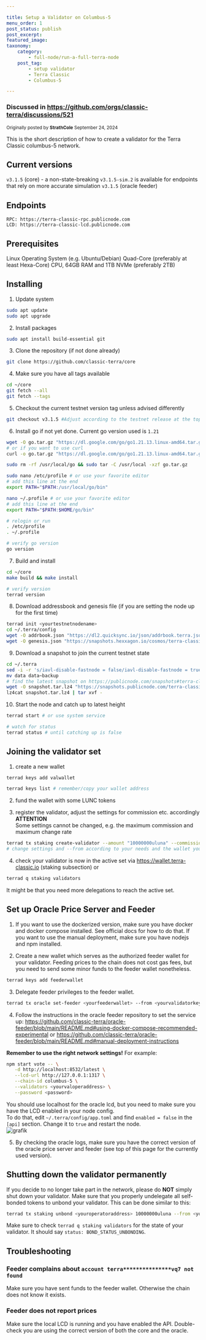 ```yaml
---

title: Setup a Validator on Columbus-5
menu_order: 1
post_status: publish
post_excerpt: 
featured_image: 
taxonomy:
    category:
        - full-node/run-a-full-terra-node
    post_tag:
        - setup validator
        - Terra Classic
        - Columbus-5

---
```



### Discussed in https://github.com/orgs/classic-terra/discussions/521

<div type='discussions-op-text'>

<sup>Originally posted by **StrathCole** September 24, 2024</sup>

This is the short description of how to create a validator for the Terra Classic columbus-5 network.

## Current versions
`v3.1.5` (core)  - a non-state-breaking `v3.1.5-sim.2` is available for endpoints that rely on more accurate simulation
`v3.1.5` (oracle feeder)

## Endpoints
`RPC: https://terra-classic-rpc.publicnode.com`  
`LCD: https://terra-classic-lcd.publicnode.com`  

## Prerequisites
Linux Operating System (e.g. Ubuntu/Debian)
Quad-Core (preferably at least Hexa-Core) CPU, 64GB RAM and 1TB NVMe (preferably 2TB)

## Installing

1. Update system  
```bash
sudo apt update
sudo apt upgrade
```

2. Install packages
```bash
sudo apt install build-essential git
```

3. Clone the repository (if not done already)
```bash
git clone https://github.com/classic-terra/core
```

4. Make sure you have all tags available
```bash
cd ~/core
git fetch --all
git fetch --tags
```

5. Checkout the current testnet version tag unless advised differently
```bash
git checkout v3.1.5 #Adjust according to the testnet release at the top of this page
```

6. Install go if not yet done. Current go version used is `1.21`
```bash
wget -O go.tar.gz "https://dl.google.com/go/go1.21.13.linux-amd64.tar.gz"
# or if you want to use curl
curl -o go.tar.gz "https://dl.google.com/go/go1.21.13.linux-amd64.tar.gz"

sudo rm -rf /usr/local/go && sudo tar -C /usr/local -xzf go.tar.gz

sudo nano /etc/profile # or use your favorite editor
# add this line at the end
export PATH="$PATH:/usr/local/go/bin"

nano ~/.profile # or use your favorite editor
# add this line at the end
export PATH="$PATH:$HOME/go/bin"

# relogin or run
. /etc/profile
. ~/.profile

# verify go version
go version
```

7. Build and install
```bash
cd ~/core
make build && make install

# verify version
terrad version
```

8. Download addressbook and genesis file (if you are setting the node up for the first time)
```bash
terrad init <yourtestnetnodename>
cd ~/.terra/config
wget -O addrbook.json "https://dl2.quicksync.io/json/addrbook.terra.json" # or use curl
wget -O genesis.json "https://snapshots.hexxagon.io/cosmos/terra-classic/columbus-5/genesis.json" # or use curl
```

9. Download a snapshot to join the current testnet state
```bash
cd ~/.terra
sed -i -r 's/iavl-disable-fastnode = false/iavl-disable-fastnode = true/' config/app.toml
mv data data~backup
# find the latest snapshot on https://publicnode.com/snapshots#terra-classic and use that in the command below
wget -O snapshot.tar.lz4 "https://snapshots.publicnode.com/terra-classic-pruned-19928974-19928984.tar.lz4" # or use curl
lz4cat snapshot.tar.lz4 | tar xvf -
```

10. Start the node and catch up to latest height
```bash
terrad start # or use system service

# watch for status
terrad status # until catching up is false
```

## Joining the validator set

1. create a new wallet
```bash
terrad keys add valwallet

terrad keys list # remember/copy your wallet address
```

2. fund the wallet with some LUNC tokens

3. register the validator, adjust the settings for commission etc. accordingly  
**ATTENTION**  
Some settings cannot be changed, e.g. the maximum commission and maximum change rate

```bash
terrad tx staking create-validator --amount "10000000uluna" --commission-max-change-rate "0.01" --commission-max-rate "0.2" --commission-rate "0.1" --min-self-delegation 1 --pubkey $(terrad tendermint show-validator) --moniker myvalidator  --chain-id columbus-5 --gas auto --gas-prices 28.325uluna --gas-adjustment 2.5 --from valwallet
# change settings and --from according to your needs and the wallet you created in step 1.
```

4. check your validator is now in the active set via https://wallet.terra-classic.io (staking subsection) or
```bash
terrad q staking validators
```
It might be that you need more delegations to reach the active set.

## Set up Oracle Price Server and Feeder

1. If you want to use the dockerized version, make sure you have docker and docker compose installed. See official docs for how to do that. If you want to use the manual deployment, make sure you have nodejs and npm installed.

2. Create a new wallet which serves as the authorized feeder wallet for your validator. Feeding prices to the chain does not cost gas fees, but you need to send some minor funds to the feeder wallet nonetheless.

```bash
terrad keys add feederwallet
```

3. Delegate feeder privileges to the feeder wallet.

```bash
terrad tx oracle set-feeder <yourfeederwallet> --from <yourvalidatorkey> --chain-id columbus-5 --gas auto --gas-prices 28.325uluna --gas-adjustment 2
```

4. Follow the instructions in the oracle feeder repository to set the service up:
https://github.com/classic-terra/oracle-feeder/blob/main/README.md#using-docker-compose-recommended-experimental
or
https://github.com/classic-terra/oracle-feeder/blob/main/README.md#manual-deployment-instructions

**Remember to use the right network settings!** For example:
```bash
npm start vote -- \
   -d http://localhost:8532/latest \
   --lcd-url http://127.0.0.1:1317 \
   --chain-id columbus-5 \
   --validators <yourvaloperaddress> \
   --password <password>
```
You should use localhost for the oracle lcd, but you need to make sure you have the LCD enabled in your node config.  
To do that, edit `~/.terra/config/app.toml` and find `enabled = false` in the `[api]` section. Change it to `true` and restart the node.  
![grafik](https://github.com/user-attachments/assets/48b765af-151c-4245-ac51-6a69d18b65cb)

5. By checking the oracle logs, make sure you have the correct version of the oracle price server and feeder (see top of this page for the currently used version).

## Shutting down the validator permanently

If you decide to no longer take part in the network, please do **NOT** simply shut down your validator. Make sure that you properly undelegate all self-bonded tokens to unbond your validator. This can be done similar to this:

```bash
terrad tx staking unbond <youroperatoraddress> 10000000uluna --from <yourvalidatorkey> --chain-id columbus-5 --gas auto --gas-prices 28.325uluna --gas-adjustment 2
```

Make sure to check `terrad q staking validators` for the state of your validator. It should say `status: BOND_STATUS_UNBONDING`.

## Troubleshooting

### Feeder complains about `account terra***************vq7 not found`
Make sure you have sent funds to the feeder wallet. Otherwise the chain does not know it exists.

### Feeder does not report prices
Make sure the local LCD is running and you have enabled the API. Double-check you are using the correct version of both the core and the oracle.</div>
